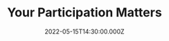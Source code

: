 ---
video:
  type: vimeo
  id: 710179400
speaker:
  permalink: bart-wilkins
  name: Bart Wilkins
title: Your Participation Matters
image: https://i.imgur.com/1Mm2X8b.png
date: 2022-05-15T14:30:00.000Z
series: "you-matter-series"
---